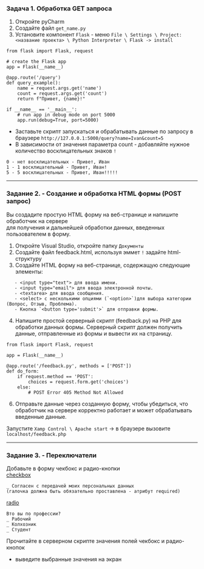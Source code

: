 ### Задача 1. Обработка GET запроса

1. Откройте pyCharm
2. Создайте файл `get_name.py`
3. Установите компонент `Flask` - меню `File \ Settings \ Project:<название проекта> \ Python Interpreter \ Flask -> install`
```
from flask import Flask, request

# create the Flask app
app = Flask(__name__)

@app.route('/query')
def query_example():
    name = request.args.get('name')
    count = request.args.get('count')
    return f"Привет, {name}!"

if __name__ == '__main__':
    # run app in debug mode on port 5000
    app.run(debug=True, port=5000)
```
- Заставьте скрипт запускаться и обрабатывать данные по запросу в браузере
`http://127.0.0.1:5000/query?name=Ivan&count=5`  
- В зависимости от значения параметра count - добавляйте нужное количество восклицательных знаков `!`
```
0 - нет восклицательных - Привет, Иван
1 - 1 восклицательный - Привет, Иван!
5 - 5 восклицательных - Привет, Иван!!!!!
```

<hr>
    
### Задание 2. - Создание и обработка HTML формы (POST запрос)

Вы создадите простую HTML форму на веб-странице и напишите обработчик на сервере  
для получения и дальнейшей обработки данных, введенных пользователем в форму.

1. Откройте Visual Studio, откройте папку `Документы`
2. Создайте файл feedback.html, используя эммет `!` задайте html-структуру 
3. Создайте HTML форму на веб-странице, содержащую следующие элементы:
```
   - <input type="text"> для ввода имени.
   - <input type="email"> для ввода электронной почты.
   - <textarea> для ввода сообщения.
   - <select> с несколькими опциями (`<option>`)для выбора категории (Вопрос, Отзыв, Проблема).
   - Кнопка `<button type='submit'>` для отправки формы.
```
4. Напишите простой серверный скрипт (feedback.py) на PHP для обработки данных формы.
Серверный скрипт должен получить данные, отправленные из формы и вывести их на страницу.
```
from flask import Flask, request

app = Flask(__name__)

@app.route('/feedback.py', methods = ['POST'])
def do_form:
    if request.method == 'POST':
        choices = request.form.get('choices')
    else:
        # POST Error 405 Method Not Allowed

```
6. Отправьте данные через созданную форму, чтобы убедиться, что обработчик на сервере
корректно работает и может обрабатывать введенные данные.  

Запустите `Xamp Control \ Apache start` -> в браузере вызовите `localhost/feedback.php`

<hr>
   
### Задание 3. - Переключатели

Добавьте в форму чекбокс и радио-кнопки  
[checkbox](https://developer.mozilla.org/en-US/docs/Web/HTML/Element/input/checkbox)  
```
_ Согласен с передачей моих персональных данных
(галочка должна быть обязательно проставлена - атрибут required)
```
[radio](https://developer.mozilla.org/en-US/docs/Web/HTML/Element/input/radio)  
```
Вто вы по профессии?
_ Рабочий
_ Колхозник
_ Студент
```
Прочитайте в серверном скрипте значения полей чекбокс и радио-кнопок  
- выведите выбранные значения на экран
